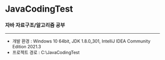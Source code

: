# JavaCodingTest
### 자바 자료구조/알고리즘 공부
* * *
* 개발 환경 : Windows 10 64bit, JDK 1.8.0_301, IntelliJ IDEA Community Edition 2021.3
* 프로젝트 경로 : C:\JavaCodingTest
